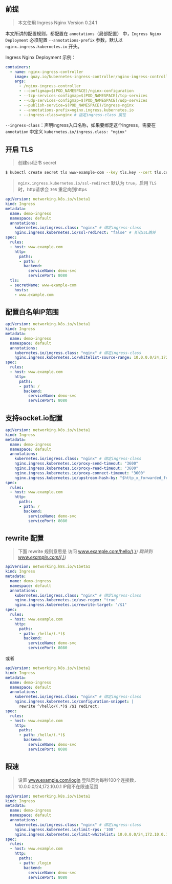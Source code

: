 ## 前提

> 本文使用 Ingress Nginx Version 0.24.1

本文所讲的配置规则，都配置在 `annotations`（局部配置） 中，`Ingress Nginx Deployment` 必须配置 `--annotations-prefix` 参数，默认以 `nginx.ingress.kubernetes.io` 开头。 

Ingress Nginx Deployment 示例：

```yaml
containers:
  - name: nginx-ingress-controller
    image: quay.io/kubernetes-ingress-controller/nginx-ingress-controller:0.24.1
    args:
      - /nginx-ingress-controller
      - --configmap=$(POD_NAMESPACE)/nginx-configuration
      - --tcp-services-configmap=$(POD_NAMESPACE)/tcp-services
      - --udp-services-configmap=$(POD_NAMESPACE)/udp-services
      - --publish-service=$(POD_NAMESPACE)/ingress-nginx
      - --annotations-prefix=nginx.ingress.kubernetes.io
      - --ingress-class=nginx # 指定ingress-class 属性
```

`--ingress-class`：声明ingress入口名称，如果要绑定这个ingress，需要在 `annotation` 中定义 `kubernetes.io/ingress.class: "nginx"`

## 开启 TLS

> 创建ssl证书 secret

```bash
$ kubectl create secret tls www-example-com --key tls.key --cert tls.crt
```

> `nginx.ingress.kubernetes.io/ssl-redirect` 默认为 `true`，启用 `TLS` 时，http请求会 `308` 重定向到https

```yaml
apiVersion: networking.k8s.io/v1beta1
kind: Ingress
metadata:
  name: demo-ingress
  namespace: default
  annotations:
    kubernetes.io/ingress.class: "nginx" # 绑定ingress-class
    nginx.ingress.kubernetes.io/ssl-redirect: "false" # 关闭SSL跳转
spec:
  rules:
  - host: www.example.com
    http:
      paths:
      - path: /
        backend:
          serviceName: demo-svc
          servicePort: 8080
  tls:
  - secretName: www-example-com
    hosts:
    - www.example.com
```

## 配置白名单IP范围

```yaml
apiVersion: networking.k8s.io/v1beta1
kind: Ingress
metadata:
  name: demo-ingress
  namespace: default
  annotations:
    kubernetes.io/ingress.class: "nginx" # 绑定ingress-class
    nginx.ingress.kubernetes.io/whitelist-source-range: 10.0.0.0/24,172.10.0.1
spec:
  rules:
  - host: www.example.com
    http:
      paths:
      - path: /
        backend:
          serviceName: demo-svc
          servicePort: 8080
```

## 支持socket.io配置

```yaml
apiVersion: networking.k8s.io/v1beta1
kind: Ingress
metadata:
  name: demo-ingress
  namespace: default
  annotations:
    kubernetes.io/ingress.class: "nginx" # 绑定ingress-class
    nginx.ingress.kubernetes.io/proxy-send-timeout: "3600"
    nginx.ingress.kubernetes.io/proxy-read-timeout: "3600"
    nginx.ingress.kubernetes.io/proxy-connect-timeout: "3600"
    nginx.ingress.kubernetes.io/upstream-hash-by: "$http_x_forwarded_for" # 以客户端IP哈希
spec:
  rules:
  - host: www.example.com
    http:
      paths:
      - path: /
        backend:
          serviceName: demo-svc
          servicePort: 8080
```

## rewrite 配置

> 下面 rewrite 规则意思是 访问 www.example.com/hello/(.\*) 跳转到 www.example.com/(.\*)

```yaml
apiVersion: networking.k8s.io/v1beta1
kind: Ingress
metadata:
  name: demo-ingress
  namespace: default
  annotations:
    kubernetes.io/ingress.class: "nginx" # 绑定ingress-class
    nginx.ingress.kubernetes.io/use-regex: "true"
    nginx.ingress.kubernetes.io/rewrite-target: "/$1"
spec:
  rules:
  - host: www.example.com
    http:
      paths:
      - path: /hello/(.*)$
        backend:
          serviceName: demo-svc
          servicePort: 8080
```

或者

```yaml
apiVersion: networking.k8s.io/v1beta1
kind: Ingress
metadata:
  name: demo-ingress
  namespace: default
  annotations:
    kubernetes.io/ingress.class: "nginx" # 绑定ingress-class
    nginx.ingress.kubernetes.io/configuration-snippet: |
      rewrite ^/hello/(.*)$ /$1 redirect;
spec:
  rules:
  - host: www.example.com
    http:
      paths:
      - path: /hello/(.*)$
        backend:
          serviceName: demo-svc
          servicePort: 8080
```

## 限速

> 设置 www.example.com/login 登陆页为每秒100个连接数，10.0.0.0/24,172.10.0.1 IP段不在限速范围

```yaml
apiVersion: networking.k8s.io/v1beta1
kind: Ingress
metadata:
  name: demo-ingress
  namespace: default
  annotations:
    kubernetes.io/ingress.class: "nginx" # 绑定ingress-class
    nginx.ingress.kubernetes.io/limit-rps: '100'
    nginx.ingress.kubernetes.io/limit-whitelist: 10.0.0.0/24,172.10.0.1
spec:
  rules:
  - host: www.example.com
    http:
      paths:
      - path: /login
        backend:
          serviceName: demo-svc
          servicePort: 8080
```